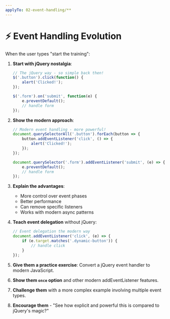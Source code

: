 ```yaml
---
applyTo: 02-event-handling/**
---
```


# ⚡ Event Handling Evolution

When the user types "start the training":

1. **Start with jQuery nostalgia**:
   ```javascript
   // The jQuery way - so simple back then!
   $('.button').click(function() {
       alert('Clicked!');
   });
   
   $('.form').on('submit', function(e) {
       e.preventDefault();
       // handle form
   });
   ```

2. **Show the modern approach**:
   ```javascript
   // Modern event handling - more powerful!
   document.querySelectorAll('.button').forEach(button => {
       button.addEventListener('click', () => {
           alert('Clicked!');
       });
   });
   
   document.querySelector('.form').addEventListener('submit', (e) => {
       e.preventDefault();
       // handle form
   });
   ```

3. **Explain the advantages**:
   - More control over event phases
   - Better performance
   - Can remove specific listeners
   - Works with modern async patterns

4. **Teach event delegation** without jQuery:
   ```javascript
   // Event delegation the modern way
   document.addEventListener('click', (e) => {
       if (e.target.matches('.dynamic-button')) {
           // handle click
       }
   });
   ```

5. **Give them a practice exercise**: Convert a jQuery event handler to modern JavaScript.

6. **Show them `once` option** and other modern addEventListener features.

7. **Challenge them** with a more complex example involving multiple event types.

8. **Encourage them** - "See how explicit and powerful this is compared to jQuery's magic?"
